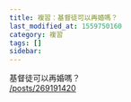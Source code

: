 ```yaml
---
title: 複習：基督徒可以再婚嗎？
last_modified_at: 1559750160
category: 複習
tags: []
sidebar: 
---
```


<p>基督徒可以再婚嗎？<br/>
<a href="/posts/269191420" target="_blank">/posts/269191420</a></p>
<p> </p>
